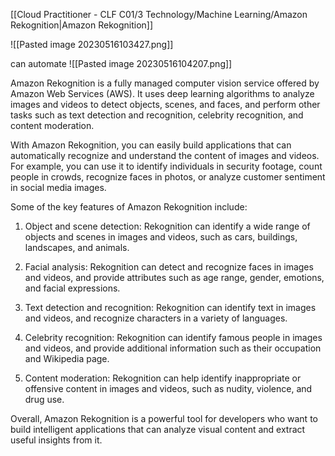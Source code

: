 [[Cloud Practitioner - CLF C01/3 Technology/Machine Learning/Amazon Rekognition|Amazon Rekognition]] 

![[Pasted image 20230516103427.png]]

can automate 
![[Pasted image 20230516104207.png]]


Amazon Rekognition is a fully managed computer vision service offered by Amazon Web Services (AWS). It uses deep learning algorithms to analyze images and videos to detect objects, scenes, and faces, and perform other tasks such as text detection and recognition, celebrity recognition, and content moderation. 

With Amazon Rekognition, you can easily build applications that can automatically recognize and understand the content of images and videos. For example, you can use it to identify individuals in security footage, count people in crowds, recognize faces in photos, or analyze customer sentiment in social media images. 

Some of the key features of Amazon Rekognition include:

1. Object and scene detection: Rekognition can identify a wide range of objects and scenes in images and videos, such as cars, buildings, landscapes, and animals.

2. Facial analysis: Rekognition can detect and recognize faces in images and videos, and provide attributes such as age range, gender, emotions, and facial expressions.

3. Text detection and recognition: Rekognition can identify text in images and videos, and recognize characters in a variety of languages.

4. Celebrity recognition: Rekognition can identify famous people in images and videos, and provide additional information such as their occupation and Wikipedia page.

5. Content moderation: Rekognition can help identify inappropriate or offensive content in images and videos, such as nudity, violence, and drug use.

Overall, Amazon Rekognition is a powerful tool for developers who want to build intelligent applications that can analyze visual content and extract useful insights from it.